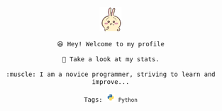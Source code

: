 <p align="center">
  <img src="https://github.com/umarurize/umaru-cdn/blob/main/images/usagi.gif" width="50px">
  <br><br />
  <samp>
    😆 Hey! Welcome to my profile
    <br />
    <br />🍉 Take a look at my stats. 
    <br />
    <br />:muscle: I am a novice programmer, striving to learn and improve...
    <br />
    <br />Tags: <code><img height="20" src="https://raw.githubusercontent.com/github/explore/80688e429a7d4ef2fca1e82350fe8e3517d3494d/topics/python/python.png" alt="python" /></a>&nbsp;Python</code>
  </samp>

</p>

